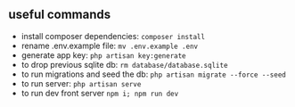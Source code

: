 ## useful commands
- install composer dependencies: `composer install`
- rename .env.example file: `mv .env.example .env`
- generate app key: `php artisan key:generate`
- to drop previous sqlite db: `rm database/database.sqlite`
- to run migrations and seed the db: `php artisan migrate --force --seed`
- to run server: `php artisan serve`
- to run dev front server `npm i; npm run dev`